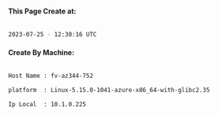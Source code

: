 
   
#### This Page Create at:

```bash

2023-07-25 - 12:30:16 UTC

```

#### Create By Machine:

```bash

Host Name : fv-az344-752

platform  : Linux-5.15.0-1041-azure-x86_64-with-glibc2.35

Ip Local  : 10.1.0.225

```

